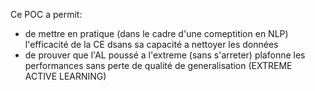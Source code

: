 
Ce POC a permit:
- de mettre en pratique (dans le cadre d'une comeptition en NLP) l'efficacité de la CE dsans sa capacité a nettoyer les données
- de prouver que l'AL poussé a l'extreme (sans s'arreter) plafonne les performances sans perte de qualité de generalisation (EXTREME ACTIVE LEARNING)
